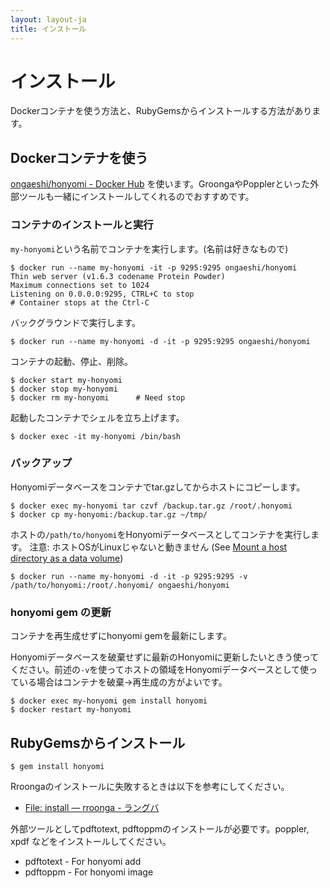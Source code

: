 ```yaml
---
layout: layout-ja
title: インストール
---
```

# インストール

Dockerコンテナを使う方法と、RubyGemsからインストールする方法があります。

## Dockerコンテナを使う

[ongaeshi/honyomi - Docker Hub](https://hub.docker.com/r/ongaeshi/honyomi/) を使います。GroongaやPopplerといった外部ツールも一緒にインストールしてくれるのでおすすめです。

### コンテナのインストールと実行

`my-honyomi`という名前でコンテナを実行します。(名前は好きなもので)

```
$ docker run --name my-honyomi -it -p 9295:9295 ongaeshi/honyomi
Thin web server (v1.6.3 codename Protein Powder)
Maximum connections set to 1024
Listening on 0.0.0.0:9295, CTRL+C to stop
# Container stops at the Ctrl-C
```

バックグラウンドで実行します。

```
$ docker run --name my-honyomi -d -it -p 9295:9295 ongaeshi/honyomi
```

コンテナの起動、停止、削除。

```
$ docker start my-honyomi
$ docker stop my-honyomi
$ docker rm my-honyomi      # Need stop
```

起動したコンテナでシェルを立ち上げます。

```
$ docker exec -it my-honyomi /bin/bash
```

### バックアップ

Honyomiデータベースをコンテナでtar.gzしてからホストにコピーします。

```
$ docker exec my-honyomi tar czvf /backup.tar.gz /root/.honyomi
$ docker cp my-honyomi:/backup.tar.gz ~/tmp/
```

ホストの`/path/to/honyomi`をHonyomiデータベースとしてコンテナを実行します。
注意: ホストOSがLinuxじゃないと動きません (See [Mount a host directory as a data volume](https://docs.docker.com/userguide/dockervolumes/#mount-a-host-directory-as-a-data-volume))


```
$ docker run --name my-honyomi -d -it -p 9295:9295 -v /path/to/honyomi:/root/.honyomi/ ongaeshi/honyomi
```


### honyomi gem の更新

コンテナを再生成せずにhonyomi gemを最新にします。

Honyomiデータベースを破棄せずに最新のHonyomiに更新したいときう使ってください。前述の`-v`を使ってホストの領域をHonyomiデータベースとして使っている場合はコンテナを破棄→再生成の方がよいです。

```
$ docker exec my-honyomi gem install honyomi
$ docker restart my-honyomi
```

## RubyGemsからインストール

```
$ gem install honyomi
```

Rroongaのインストールに失敗するときは以下を参考にしてください。

- [File: install — rroonga - ラングバ](http://ranguba.org/rroonga/ja/file.install.html)

外部ツールとしてpdftotext, pdftoppmのインストールが必要です。poppler, xpdf などをインストールしてください。

- pdftotext - For honyomi add
- pdftoppm - For honyomi image



